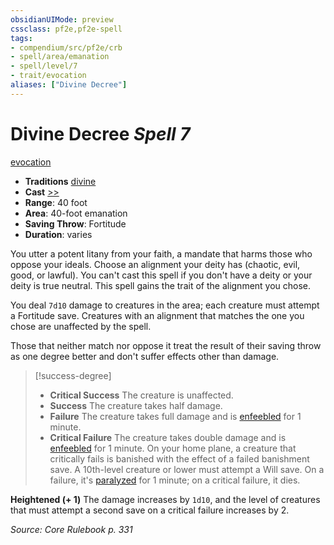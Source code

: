 ```yaml
---
obsidianUIMode: preview
cssclass: pf2e,pf2e-spell
tags:
- compendium/src/pf2e/crb
- spell/area/emanation
- spell/level/7
- trait/evocation
aliases: ["Divine Decree"]
---
```

# Divine Decree *Spell 7*   
[evocation](evocation.md "Evocation School Trait")  

- **Traditions** [divine](divine.md "Divine Tradition Trait")
- **Cast** [>>](chapter-9-playing-the-game.md#Actions "Two-Action") 
- **Range**: 40 foot
- **Area**: 40-foot emanation
- **Saving Throw**: Fortitude
- **Duration**: varies

You utter a potent litany from your faith, a mandate that harms those who oppose your ideals. Choose an alignment your deity has (chaotic, evil, good, or lawful). You can't cast this spell if you don't have a deity or your deity is true neutral. This spell gains the trait of the alignment you chose.

You deal `7d10` damage to creatures in the area; each creature must attempt a Fortitude save. Creatures with an alignment that matches the one you chose are unaffected by the spell.

Those that neither match nor oppose it treat the result of their saving throw as one degree better and don't suffer effects other than damage.

> [!success-degree] 
> - **Critical Success** The creature is unaffected.
> - **Success** The creature takes half damage.
> - **Failure** The creature takes full damage and is [enfeebled](conditions.md#Enfeebled) for 1 minute.
> - **Critical Failure** The creature takes double damage and is [enfeebled](conditions.md#Enfeebled) for 1 minute. On your home plane, a creature that critically fails is banished with the effect of a failed banishment save. A 10th-level creature or lower must attempt a Will save. On a failure, it's [paralyzed](conditions.md#Paralyzed) for 1 minute; on a critical failure, it dies.

**Heightened (+ 1)** The damage increases by `1d10`, and the level of creatures that must attempt a second save on a critical failure increases by 2.

*Source: Core Rulebook p. 331*